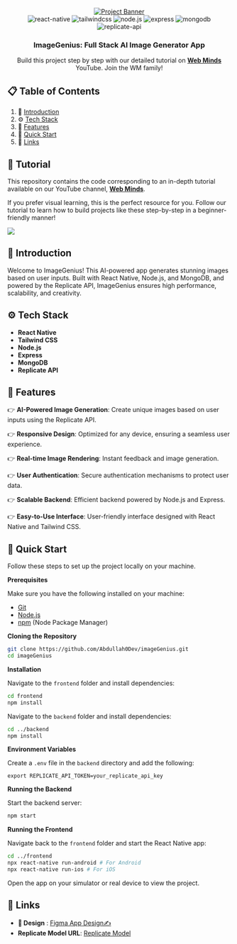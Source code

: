  

<div align="center">
  <br />
    <a href="https://bit.ly/3LboNOQ" target="_blank">
      <img src="https://i.postimg.cc/gJ2VjjqQ/ai-img-generator.png" alt="Project Banner">
    </a>
  <br />

  <div>
    <img src="https://img.shields.io/badge/-React_Native-black?style=for-the-badge&logoColor=white&logo=react&color=61DAFB" alt="react-native" />
    <img src="https://img.shields.io/badge/-Tailwind_CSS-black?style=for-the-badge&logoColor=white&logo=tailwindcss&color=06B6D4" alt="tailwindcss" />
    <img src="https://img.shields.io/badge/-Node.js-black?style=for-the-badge&logoColor=white&logo=node.js&color=339933" alt="node.js" />
    <img src="https://img.shields.io/badge/-Express-black?style=for-the-badge&logoColor=white&logo=express&color=000000" alt="express" />
    <img src="https://img.shields.io/badge/-MongoDB-black?style=for-the-badge&logoColor=white&logo=mongodb&color=47A248" alt="mongodb" />
    <img src="https://img.shields.io/badge/-Replicate_API-black?style=for-the-badge&logoColor=white&logo=replicate&color=412991" alt="replicate-api" />
  </div>

  <h3 align="center">ImageGenius: Full Stack AI Image Generator App</h3>

   <div align="center">
     Build this project step by step with our detailed tutorial on <a href="https://www.youtube.com/@webmindsyt/videos" target="_blank"><b>Web Minds</b></a> YouTube. Join the WM family!
    </div>
</div>
 
## 📋 Table of Contents

1. 🤖 [Introduction](#introduction)
2. ⚙️ [Tech Stack](#tech-stack)
3. 🔋 [Features](#features)
4. 🤸 [Quick Start](#quick-start)
5. 🔗 [Links](#links)

## 🚨 Tutorial

This repository contains the code corresponding to an in-depth tutorial available on our YouTube channel, <a href="https://www.youtube.com/@WebMindsYT/videos" target="_blank"><b>Web Minds</b></a>.

If you prefer visual learning, this is the perfect resource for you. Follow our tutorial to learn how to build projects like these step-by-step in a beginner-friendly manner!

<a href="https://youtu.be/RaGKe1Fb0GQ" target="_blank"><img src="https://github.com/sujatagunale/EasyRead/assets/151519281/1736fca5-a031-4854-8c09-bc110e3bc16d" /></a>

 
## <a name="introduction">🤖 Introduction</a>
Welcome to ImageGenius! This AI-powered app generates stunning images based on user inputs. Built with React Native, Node.js, and MongoDB, and powered by the Replicate API, ImageGenius ensures high performance, scalability, and creativity.
 
## <a name="tech-stack">⚙️ Tech Stack</a>
- **React Native**
- **Tailwind CSS**
- **Node.js**
- **Express**
- **MongoDB**
- **Replicate API**
 
## <a name="features"> 🔋 Features</a>
👉 **AI-Powered Image Generation**: Create unique images based on user inputs using the Replicate API.

👉 **Responsive Design**: Optimized for any device, ensuring a seamless user experience.

👉 **Real-time Image Rendering**: Instant feedback and image generation.

👉 **User Authentication**: Secure authentication mechanisms to protect user data.

👉 **Scalable Backend**: Efficient backend powered by Node.js and Express.

👉 **Easy-to-Use Interface**: User-friendly interface designed with React Native and Tailwind CSS.
 
## <a name="quick-start">🤸 Quick Start</a>
Follow these steps to set up the project locally on your machine.

**Prerequisites**

Make sure you have the following installed on your machine:

- [Git](https://git-scm.com/)
- [Node.js](https://nodejs.org/en)
- [npm](https://www.npmjs.com/) (Node Package Manager)

**Cloning the Repository**

```bash
git clone https://github.com/Abdullah0Dev/imageGenius.git
cd imageGenius
```

**Installation**

Navigate to the `frontend` folder and install dependencies:

```bash
cd frontend
npm install
```

Navigate to the `backend` folder and install dependencies:

```bash
cd ../backend
npm install
```

**Environment Variables**

Create a `.env` file in the `backend` directory and add the following:

```
export REPLICATE_API_TOKEN=your_replicate_api_key
```

**Running the Backend**

Start the backend server:

```bash
npm start
```

**Running the Frontend**

Navigate back to the `frontend` folder and start the React Native app:

```bash
cd ../frontend
npx react-native run-android # For Android
npx react-native run-ios # For iOS
```

Open the app on your simulator or real device to view the project.
 
## <a name="links">🔗 Links</a>
- **🎨 Design** : [Figma App Design✍](https://www.figma.com/design/sALWpDNqeNmxMo1vSbJvze/AI-Image-Generator-Application-%7C-IOSA-%7C-Android-%7C-UI-Kit-(Community)-(Community)-(Community)?node-id=0-1&t=hcPRa2dPGw5xMPiR-1)
- **Replicate Model URL**: [Replicate Model](https://replicate.com/bytedance/sdxl-lightning-4step) 

